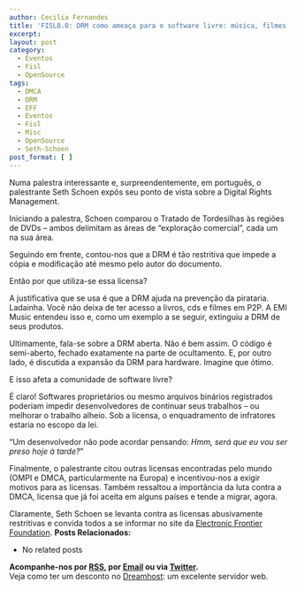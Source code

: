 ```yaml
---
author: Cecilia Fernandes
title: 'FISL8.0: DRM como ameaça para o software livre: música, filmes e TV digital'
excerpt:
layout: post
category:
  - Eventos
  - Fisl
  - OpenSource
tags:
  - DMCA
  - DRM
  - EFF
  - Eventos
  - Fisl
  - Misc
  - OpenSource
  - Seth-Schoen
post_format: [ ]
---
```

Numa palestra interessante e, surpreendentemente, em português, o palestrante Seth Schoen expôs seu ponto de vista sobre a Digital Rights Management.

Iniciando a palestra, Schoen comparou o Tratado de Tordesilhas às regiões de DVDs – ambos delimitam as áreas de “exploração comercial”, cada um na sua área.

Seguindo em frente, contou-nos que a DRM é tão restritiva que impede a cópia e modificação até mesmo pelo autor do documento.

Então por que utiliza-se essa licensa?

A justificativa que se usa é que a DRM ajuda na prevenção da pirataria. Ladainha. Você não deixa de ter acesso a livros, cds e filmes em P2P. A EMI Music entendeu isso e, como um exemplo a se seguir, extinguiu a DRM de seus produtos.

Ultimamente, fala-se sobre a DRM aberta. Não é bem assim. O código é semi-aberto, fechado exatamente na parte de ocultamento. E, por outro lado, é discutida a expansão da DRM para hardware. Imagine que ótimo.

E isso afeta a comunidade de software livre?

É claro! Softwares proprietários ou mesmo arquivos binários registrados poderiam impedir desenvolvedores de continuar seus trabalhos – ou melhorar o trabalho alheio. Sob a licensa, o enquadramento de infratores estaria no escopo da lei.

“Um desenvolvedor não pode acordar pensando: *Hmm, será que eu vou ser preso hoje à tarde?*”

Finalmente, o palestrante citou outras licensas encontradas pelo mundo (OMPI e DMCA, particularmente na Europa) e incentivou-nos a exigir motivos para as licensas. Também ressaltou a importância da luta contra a DMCA, licensa que já foi aceita em alguns países e tende a migrar, agora.

Claramente, Seth Schoen se levanta contra as licensas abusivamente restritivas e convida todos a se informar no site da [Electronic Frontier Foundation][1]. 
**Posts Relacionados:** 
*   No related posts









**Acompanhe-nos por [ RSS][3], por [Email][4] ou via [Twitter][5].**  
Veja como ter um desconto no [Dreamhost][6]: um excelente servidor web.

 [1]: http://www.eff.org
 [2]: https://twitter.com/share
 [3]: http://feeds.feedburner.com/VidaGeek
 [4]: http://feedburner.google.com/fb/a/mailverify?uri=VidaGeek&loc=pt_BR
 [5]: http://twitter.com/blogvidageek
 [6]: http://vidageek.net/dreamhost/

